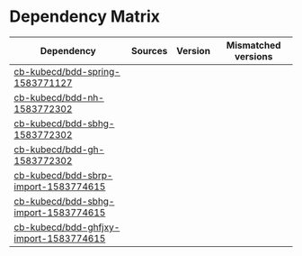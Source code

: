 # Dependency Matrix

Dependency | Sources | Version | Mismatched versions
---------- | ------- | ------- | -------------------
[cb-kubecd/bdd-spring-1583771127](https://github.com/cb-kubecd/bdd-spring-1583771127.git) |  | []() | 
[cb-kubecd/bdd-nh-1583772302](https://github.com/cb-kubecd/bdd-nh-1583772302.git) |  | []() | 
[cb-kubecd/bdd-sbhg-1583772302](https://github.com/cb-kubecd/bdd-sbhg-1583772302.git) |  | []() | 
[cb-kubecd/bdd-gh-1583772302](https://github.com/cb-kubecd/bdd-gh-1583772302.git) |  | []() | 
[cb-kubecd/bdd-sbrp-import-1583774615](https://github.com/cb-kubecd/bdd-sbrp-import-1583774615.git) |  | []() | 
[cb-kubecd/bdd-sbhg-import-1583774615](https://github.com/cb-kubecd/bdd-sbhg-import-1583774615.git) |  | []() | 
[cb-kubecd/bdd-ghfjxy-import-1583774615](https://github.com/cb-kubecd/bdd-ghfjxy-import-1583774615.git) |  | []() | 
